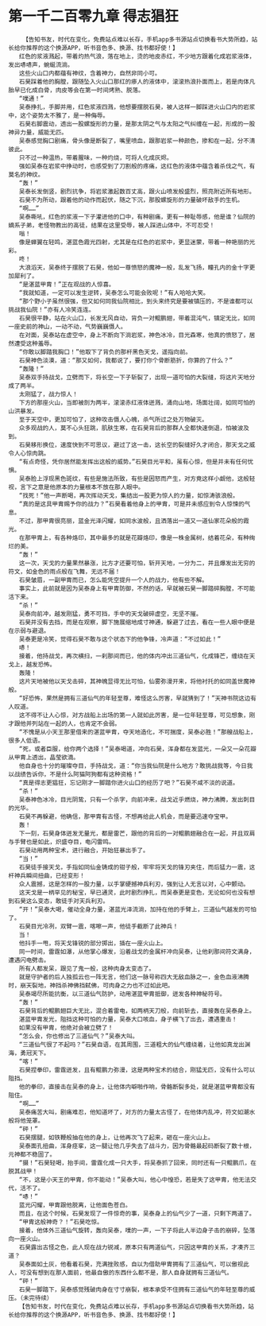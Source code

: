 # 第一千二百零九章 得志猖狂
        【告知书友，时代在变化，免费站点难以长存，手机app多书源站点切换看书大势所趋，站长给你推荐的这个换源APP，听书音色多、换源、找书都好使！】
       红色的浆液溅起，带着灼热气浪，落在地上，烫的地皮赤红，不少地方跟着化成岩浆液体，发出哧哧声，蜿蜒流淌。
       这些火山口内都蕴有神纹，含着神力，自然非同小可。
       石昊踩着他的胸膛，跟随坠入火山口那红的瘆人的液体中，滚滚热浪扑面而上，若是肉体凡胎早已化成白骨，肉皮等会在第一时间烤熟、脱落。
       “噗通！”
       吴泰挣扎，手脚并用，红色浆液四溅，他想要摆脱石昊，被人这样一脚踩进火山口内的岩浆中，这个姿势太不雅了，是一种侮辱。
       石昊右脚震动，透出一股螺旋形的力量，是那太阴之气与太阳之气纠缠在一起，形成的一股神异力量，威能无匹。
       吴泰感觉胸口剧痛，骨头像是断裂了，嘴里喷血，跟那岩浆一种颜色，掺和在一起，分不清彼此。
       只不过一种温热，带着腥味，一种灼烧，可将人化成灰烬。
       强如吴泰在岩浆中挣动时，也感受到了刀割般的疼痛，这红色的液体中蕴含着杀伐之气，有莫名的神纹。
       “轰！”
       吴泰长发倒竖，剧烈抗争，将岩浆激起数百丈高，跟火山喷发般盛烈，照亮附近所有地形。
       石昊不为所动，跟着他的动作而起伏，随之下沉，那股螺旋形的力量破坏敌手的生机。
       “啊……”
       吴泰嘶吼，红色的浆液一下子灌进他的口中，有种剧痛，更有一种耻辱感，他是谁？仙院的嫡系子弟，老怪物教出的高徒，结果在这里受辱，被人踩进山体中，不可忍受！
       嗡！
       像是蝉翼在轻鸣，湛蓝色霞光四射，尤其是在红色的岩浆中，更显迷蒙，带着一种艳丽的光彩。
       咚！
       大浪滔天，吴泰终于摆脱了石昊，他如一尊愤怒的魔神一般，乱发飞扬，瞳孔内的金十字更加犀利了。
       “是湛蓝甲胄！”正在观战的人惊喜。
       “我就知道，一定可以发生逆转，吴泰怎么可能会败呢！”有人哈哈大笑。
       “那个野小子虽然很强，但又如何同我仙院相比，到头来终究是要被镇压的，不是谁都可以挑战我仙院！”亦有人冷笑连连。
       石昊很平静，站在火山口，长发无风自动，背负一对鲲鹏翅，带着混沌气，镇定无比，如同一座史前的神山，一动不动，气势巍巍慑人。
       在对面，吴泰站在虚空中，身上不断向下淌岩浆，神色冰冷，目光森寒，他真的愤怒了，居然遭受这种羞辱。
       “你敢以脚踏我胸口！”他取下了背负的那杆黑色天戈，遥指向前。
       石昊神色淡漠，道：“那又如何，我都说了，要打你个骨断筋折，你算的了什么？”
       “轰隆！”
       吴泰双手持战戈，立劈而下，将长空一下子斩裂了，出现一道可怕的大裂缝，将这片天地分成了两半。
       太刚猛了，战力惊人！
       下方的那座火山，当即被剖为两半，滚滚赤红液体迸溅，涌向山地，场面壮阔，如同可怕的山洪暴发。
       至于天空中，更加可怕了，这种攻击慑人心魄，杀气所过之处万物破灭。
       众多观战的人，莫不心头狂跳，肌肤生寒，在石昊背后的那群人全都快速倒退，怕被波及到。
       石昊移形换位，速度快到不可思议，避过了这一击，这长空的裂缝好久才闭合，那天戈之威令人心惊肉跳。
       “有点奇怪，凭你居然能发挥出这般的威势。”石昊目光平和，虽有心惊，但是并未有任何忧惧。
       吴泰脸上浮现黑色斑纹，有些是施法所致，有些是因怒而产生，对方竟这样小觑他，这般轻视，言下之意是他原本的力量根本不放在那人眼中。
       “找死！”他一声断喝，再次挥动天戈，集结出一股更为惊人的力量，如惊涛骇浪般。
       “真的是这具甲胄赐予你的战力？”石昊看着他身上的甲胄，可是并未感应到令人惊悚的气息。
       不过，那甲胄很亮丽，蓝金光泽闪耀，如同水波般，且洒落出一道又一道仙家花朵般的霞光。
       在那甲胄上，有各种烙印，其中最多的就是花瓣烙印，像是一株金属树，结着花朵，有种绚烂的美。
       “轰！”
       这一次，天戈的力量果然暴涨，比方才还要可怕，斩开天地，一分为二，并且爆发出无穷的符文，如金色的雨点般在飞舞，无远不届！
       石昊皱眉，一副甲胄而已，怎么能凭空提升一个人的战力，他有些不解。
       事实上，此前就是因为吴泰身上有甲胄防御，不然的话，早就被石昊一脚踏碎胸膛，不可能活下来。
       “杀！”
       吴泰向前冲，越发刚猛，勇不可挡，手中的天戈破碎虚空，无坚不摧。
       石昊并没有去挡，而是在观察，脚下施展缩地成寸神通，躲避了过去，看在一些人眼中便是在示弱与避退。
       吴泰更是冷笑，觉得石昊不敢与这个状态下的他争锋，冷声道：“不过如此！”
       哧！
       接着，他持战戈，再次横扫，一刹那间而已，他的体内冲出三道仙气，化成锋芒，缠绕在天戈上，越发恐怖。
       轰隆！
       这片天地被他以天戈击碎，其神魄显得无比可怕，仙雾弥漫开来，将他衬托的如同盖世魔神般。
       “好恐怖，果然是拥有三道仙气的年轻至尊，难怪这么厉害，早就猜到了！”天神书院这边有人叹道。
       这不得不让人心惊，对方战船上出场的第一人就如此厉害，是一位年轻至尊，可见想象，刚才跟他并列站在一起的人，也肯定不会弱。
       “不愧是从小天王那里借来的湛蓝甲胄，夺天地造化，不可揣度，吴泰必胜！”那艘战船上，很多人低语。
       “死，或者臣服，给你两个选择！”吴泰喝道，冲向石昊，浑身都在发蓝光，一朵又一朵花瓣从甲胄上透出，晶莹欲滴。
       他自身也十分的璀璨夺目，手持战戈，道：“你当我仙院是什么地方？敢挑战我等，今日我以战绩告诉你，不是什么阿猫阿狗都有这种资格！”
       “真是得志更猖狂，忘记刚才一脚踏你进火山口的经历了吧？”石昊不咸不淡的说道。
       “杀！”
       吴泰神色冰冷，目光阴鸷，只有一个杀字，向前冲来，战戈近乎燃烧，神力沸腾，发出刺目的光华。
       石昊不再躲避，他确信，那甲胄有古怪，不想再给此人机会，而是要迅速夺宝甲。
       轰！
       下一刻，石昊身体迸发无量光，都是雷芒，跟他的背后的一对鲲鹏翅融合在一起，并且双肩与手臂也是如此，炽盛夺目，电闪雷鸣。
       石昊动用两种宝术，进行融合，开始狂暴出手了。
       “当！”
       石昊徒手接天戈，手指如同仙金铸成的钳子般，牢牢将天戈的锋刃夹住，而后猛力一震，这杆神兵瞬间扭曲，已经变形！
       众人震撼，这是怎样的一股力量，以手掌硬撼神兵利刃，强到让人无言以对，心中颤动。
       这天戈是一柄罕见的秘宝，早已通灵，此时剧烈挣扎，而吴泰更是变色，无论如何也没有想到石昊这么变态，敢徒手对天兵利刃。
       “开！”吴泰大喝，催动全身力量，湛蓝光泽流淌，加持在他的手臂上，三道仙气越发的可怕了。
       石昊目光冷冽，双臂一震，喀嚓一声，他徒手截断了此神兵！
       当！
       他抖手一甩，将天戈锋锐的部分掷出，插在一座火山上。
       同一时间，雷霆如瀑，从他掌心爆发，沿着战戈的金属杆冲向吴泰，让他刹那间符文满身，遭遇闪电劈击。
       所有人都发呆，跟见了鬼一般，这种肉身太变态了。
       就是守护者的后人独孤云也一阵无言，他们这一脉号称四大无敌血脉之一，金色血液沸腾时，崩天裂地，神挡杀神佛挡弑佛，可肉身之力也不过如此吧。
       吴泰竭尽所能抗衡，以三道仙气防护，动用湛蓝甲胄抵御，迸发各种神秘符号。
       “轰！”
       石昊背后的鲲鹏翅巨大无比，混合着雷电，如两柄天刀般，向前斩去，直接轰在吴泰身上。
       湛蓝甲胄发光，阻挡这种可怕的力量，吴泰大口咳血，身子横飞了出去，遭遇重击！
       如果没有甲胄，他绝对会被立劈了！
       “怎么会，你也修出了三道仙气？”吴泰大叫。
       “三道仙气很了不起吗？”石昊自语，在其周围，三道粗大的仙气缠绕着，让他如真龙出渊海，勇冠天下。
       “喀！”
       石昊捏拳印，雷霆迸发，且有鲲鹏力弥漫，这是两种宝术的结合，刚猛无匹，没有什么可以阻挡。
       他的拳印，直接击在吴泰的身上，让他体内噼啪作响，骨骼断裂多处，就是湛蓝甲胄都没有阻住。
       “啊……”
       吴泰痛苦大叫，剧痛难忍，他知道坏了，对方的力量太古怪了，在他体内乱冲，符文如潮水般将他笼罩。
       “砰！”
       石昊摆腿，如铁鞭般抽在他的身上，让他再次飞了起来，砸在一座火山上。
       吴泰面孔扭曲，浑身痉挛，这一腿让他几乎失去了战斗力，因为骨骼最起码断裂了数十根，元神都不稳固了。
       “摄！”石昊轻喝，抬手间，雷霆化成一只大手，将吴泰抓了回来，同时还有一只鲲鹏爪，在脱其战甲！
       “不，这是小天王的甲胄，你不能动！”吴泰大叫，他心中惶恐，若是失了这甲胄，他无法交代，活不了。
       “哧！”
       蓝光闪耀，甲胄跟他脱离，让他面色苍白。
       而且，在这个时候，石昊发现了一件惊奇的事，吴泰身上的仙气少了一道，只剩下两道了。
       “甲胄这般神奇？！”石昊吃惊。
       接着，他体外三道仙气旋转，轰向吴泰，噗的一声，一下子将此人半边身子击的崩碎，坠落向一座火山。
       石昊露出古怪之色，此人现在战力锐减，原本只有两道仙气，只因这甲胄的关系，才凑齐三道？
       吴泰面如土灰，他看着石昊，充满挫败感，自以为借助甲胄拥有了三道仙气，可以傲视此人，可没有想到在那人面前，他最自傲的东西什么都不是，那人自身就拥有三道仙气。
       “砰！”
       石昊一脚踏下，吴泰感觉残破肉身在寸寸崩裂，根本承受不住拥有三道仙气的年轻至尊的威压。（未完待续）
       【告知书友，时代在变化，免费站点难以长存，手机app多书源站点切换看书大势所趋，站长给你推荐的这个换源APP，听书音色多、换源、找书都好使！】